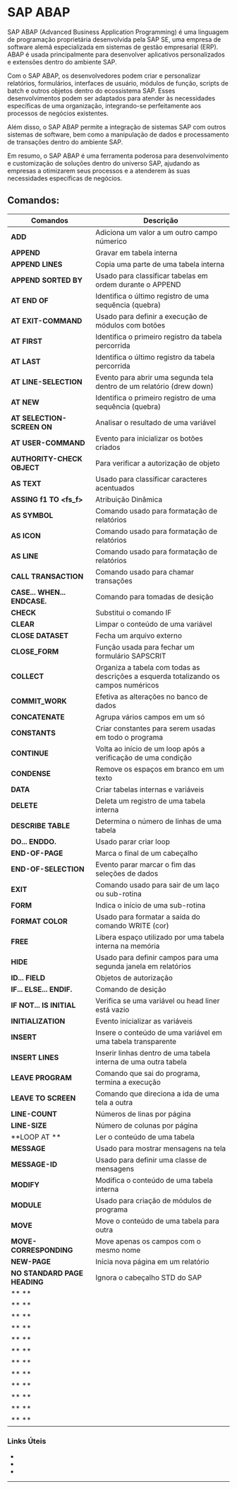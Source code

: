 # SAP ABAP


SAP ABAP (Advanced Business Application Programming) é uma linguagem de programação proprietária desenvolvida pela SAP SE, uma empresa de software alemã especializada em sistemas de gestão empresarial (ERP). ABAP é usada principalmente para desenvolver aplicativos personalizados e extensões dentro do ambiente SAP.

Com o SAP ABAP, os desenvolvedores podem criar e personalizar relatórios, formulários, interfaces de usuário, módulos de função, scripts de batch e outros objetos dentro do ecossistema SAP. Esses desenvolvimentos podem ser adaptados para atender às necessidades específicas de uma organização, integrando-se perfeitamente aos processos de negócios existentes.

Além disso, o SAP ABAP permite a integração de sistemas SAP com outros sistemas de software, bem como a manipulação de dados e processamento de transações dentro do ambiente SAP.

Em resumo, o SAP ABAP é uma ferramenta poderosa para desenvolvimento e customização de soluções dentro do universo SAP, ajudando as empresas a otimizarem seus processos e a atenderem às suas necessidades específicas de negócios.

## Comandos:

| **Comandos** | **Descrição** |
|------------|------------|
| **ADD** | Adiciona um valor a um outro campo númerico |
| **APPEND** | Gravar em tabela interna |
| **APPEND LINES** | Copia uma parte de uma tabela interna |
| **APPEND SORTED BY** | Usado para classificar tabelas em ordem durante o APPEND |
| **AT END OF** | Identifica o último registro de uma sequência (quebra) |
| **AT EXIT-COMMAND** | Usado para definir a execução de módulos com botões |
| **AT FIRST** | Identifica o primeiro registro da tabela percorrida |
| **AT LAST** | Identifica o último registro da tabela percorrida |
| **AT LINE-SELECTION** | Evento para abrir uma segunda tela dentro de um relatório (drew down) |
| **AT NEW** | Identifica o primeiro registro de uma sequência (quebra) |
| **AT SELECTION-SCREEN ON** | Analisar o resultado de uma variável | 
| **AT USER-COMMAND** | Evento para inicializar os botões criados |
| **AUTHORITY-CHECK OBJECT** | Para verificar a autorização de objeto |
| **AS TEXT** | Usado para classificar caracteres acentuados |
| **ASSING f1 TO <fs_f>** | Atribuição Dinâmica |
| **AS SYMBOL** | Comando usado para formatação de relatórios |
| **AS ICON** | Comando usado para formatação de relatórios |
| **AS LINE** | Comando usado para formatação de relatórios |
| **CALL TRANSACTION** | Comando usado para chamar transações |
| **CASE... WHEN... ENDCASE.** | Comando para tomadas de desição |
| **CHECK** | Substitui o comando IF |
| **CLEAR** | Limpar o conteúdo de uma variável |
| **CLOSE DATASET** | Fecha um arquivo externo |
| **CLOSE_FORM** | Função usada para fechar um formulário SAPSCRIT |
| **COLLECT** | Organiza a tabela com todas as descrições a esquerda totalizando os campos numéricos |
| **COMMIT_WORK** | Efetiva as alterações no banco de dados |
| **CONCATENATE** | Agrupa vários campos em um só |
| **CONSTANTS** | Criar constantes para serem usadas em todo o programa |
| **CONTINUE** | Volta ao início de um loop após a verificação de uma condição |
| **CONDENSE** | Remove os espaços em branco em um texto |
| **DATA** | Criar tabelas internas e variáveis |
| **DELETE** | Deleta um registro de uma tabela interna |
| **DESCRIBE TABLE** | Determina o número de linhas de uma tabela |
| **DO... ENDDO.** | Usado parar criar loop |
| **END-OF-PAGE** | Marca o final de um cabeçalho |
| **END-OF-SELECTION** | Evento parar marcar o fim das seleções de dados |
| **EXIT** | Comando usado para sair de um laço ou sub-rotina |
| **FORM** | Indica o início de uma sub-rotina |
| **FORMAT COLOR** | Usado para formatar a saída do comando WRITE (cor) |
| **FREE** | Libera espaço utilizado por uma tabela interna na memória |
| **HIDE** | Usado para definir campos para uma segunda janela em relatórios |
| **ID... FIELD** | Objetos de autorização |
| **IF... ELSE... ENDIF.** | Comando de desição |
| **IF NOT... IS INITIAL** | Verifica se uma variável ou head liner está vazio |
| **INITIALIZATION** | Evento inicializar as variáveis |
| **INSERT** | Insere o conteúdo de uma variável em uma tabela transparente |
| **INSERT LINES** | Inserir linhas dentro de uma tabela interna de uma outra tabela |
| **LEAVE PROGRAM** | Comando que sai do programa, termina a execução |
| **LEAVE TO SCREEN** | Comando que direciona a ida de uma tela a outra |
| **LINE-COUNT** | Números de linas por página |
| **LINE-SIZE** | Número de colunas por página |
| **LOOP AT ** | Ler o conteúdo de uma tabela |
| **MESSAGE** | Usado para mostrar mensagens na tela |
| **MESSAGE-ID** | Usado para definir uma classe de mensagens |
| **MODIFY** | Modifica o conteúdo de uma tabela interna |
| **MODULE** | Usado para criação de módulos de programa |
| **MOVE** | Move o conteúdo de uma tabela para outra |
| **MOVE-CORRESPONDING** | Move apenas os campos com o mesmo nome |
| **NEW-PAGE** | Inícia nova página em um relatório |
| **NO STANDARD PAGE HEADING** | Ignora o cabeçalho STD do SAP |
| ** ** |  |
| ** ** |  |
| ** ** |  |
| ** ** |  |
| ** ** |  |
| ** ** |  |
| ** ** |  |
| ** ** |  |
| ** ** |  |
| ** ** |  |
| ** ** |  |
| ** ** |  |




### Links Úteis
- []()
- []()
- []()
---
